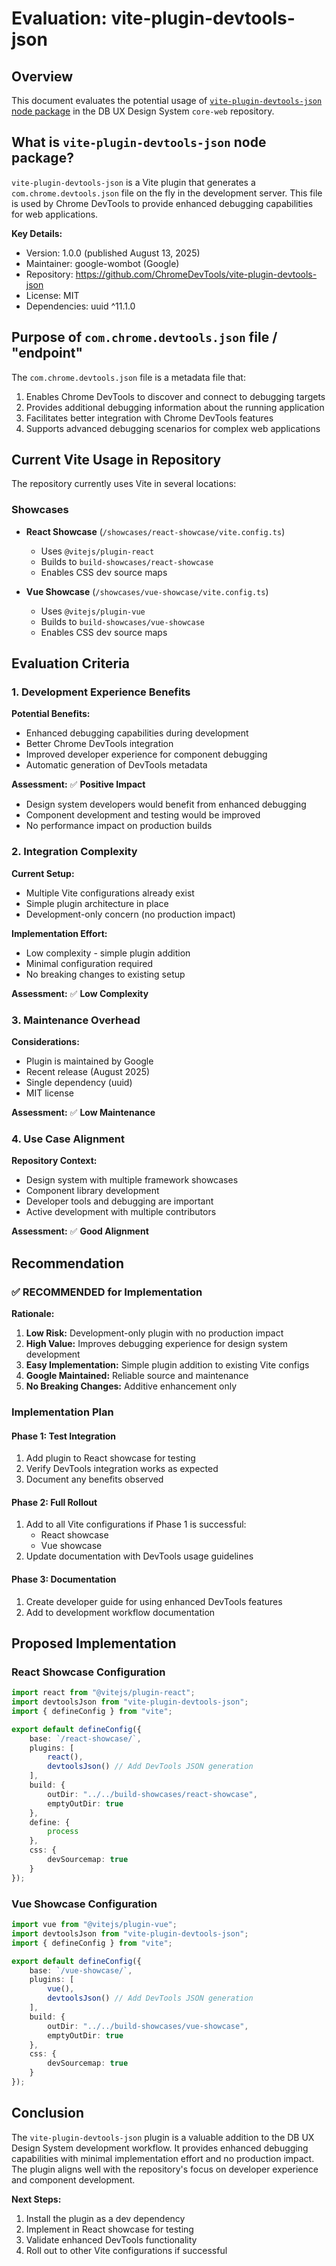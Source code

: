# Evaluation: vite-plugin-devtools-json

## Overview

This document evaluates the potential usage of [`vite-plugin-devtools-json` node package](https://www.npmjs.com/package/vite-plugin-devtools-json) in the DB UX Design System `core-web` repository.

## What is `vite-plugin-devtools-json` node package?

`vite-plugin-devtools-json` is a Vite plugin that generates a `com.chrome.devtools.json` file on the fly in the development server. This file is used by Chrome DevTools to provide enhanced debugging capabilities for web applications.

**Key Details:**

- Version: 1.0.0 (published August 13, 2025)
- Maintainer: google-wombot (Google)
- Repository: <https://github.com/ChromeDevTools/vite-plugin-devtools-json>
- License: MIT
- Dependencies: uuid ^11.1.0

## Purpose of `com.chrome.devtools.json` file / "endpoint"

The `com.chrome.devtools.json` file is a metadata file that:

1. Enables Chrome DevTools to discover and connect to debugging targets
2. Provides additional debugging information about the running application
3. Facilitates better integration with Chrome DevTools features
4. Supports advanced debugging scenarios for complex web applications

## Current Vite Usage in Repository

The repository currently uses Vite in several locations:

### Showcases

- **React Showcase** (`/showcases/react-showcase/vite.config.ts`)
    - Uses `@vitejs/plugin-react`
    - Builds to `build-showcases/react-showcase`
    - Enables CSS dev source maps

- **Vue Showcase** (`/showcases/vue-showcase/vite.config.ts`)
    - Uses `@vitejs/plugin-vue`
    - Builds to `build-showcases/vue-showcase`
    - Enables CSS dev source maps

## Evaluation Criteria

### 1. Development Experience Benefits

**Potential Benefits:**

- Enhanced debugging capabilities during development
- Better Chrome DevTools integration
- Improved developer experience for component debugging
- Automatic generation of DevTools metadata

**Assessment:** ✅ **Positive Impact**

- Design system developers would benefit from enhanced debugging
- Component development and testing would be improved
- No performance impact on production builds

### 2. Integration Complexity

**Current Setup:**

- Multiple Vite configurations already exist
- Simple plugin architecture in place
- Development-only concern (no production impact)

**Implementation Effort:**

- Low complexity - simple plugin addition
- Minimal configuration required
- No breaking changes to existing setup

**Assessment:** ✅ **Low Complexity**

### 3. Maintenance Overhead

**Considerations:**

- Plugin is maintained by Google
- Recent release (August 2025)
- Single dependency (uuid)
- MIT license

**Assessment:** ✅ **Low Maintenance**

### 4. Use Case Alignment

**Repository Context:**

- Design system with multiple framework showcases
- Component library development
- Developer tools and debugging are important
- Active development with multiple contributors

**Assessment:** ✅ **Good Alignment**

## Recommendation

### ✅ **RECOMMENDED for Implementation**

**Rationale:**

1. **Low Risk:** Development-only plugin with no production impact
2. **High Value:** Improves debugging experience for design system development
3. **Easy Implementation:** Simple plugin addition to existing Vite configs
4. **Google Maintained:** Reliable source and maintenance
5. **No Breaking Changes:** Additive enhancement only

### Implementation Plan

#### Phase 1: Test Integration

1. Add plugin to React showcase for testing
2. Verify DevTools integration works as expected
3. Document any benefits observed

#### Phase 2: Full Rollout

1. Add to all Vite configurations if Phase 1 is successful:
    - React showcase
    - Vue showcase
2. Update documentation with DevTools usage guidelines

#### Phase 3: Documentation

1. Create developer guide for using enhanced DevTools features
2. Add to development workflow documentation

## Proposed Implementation

### React Showcase Configuration

```typescript
import react from "@vitejs/plugin-react";
import devtoolsJson from "vite-plugin-devtools-json";
import { defineConfig } from "vite";

export default defineConfig({
	base: `/react-showcase/`,
	plugins: [
		react(),
		devtoolsJson() // Add DevTools JSON generation
	],
	build: {
		outDir: "../../build-showcases/react-showcase",
		emptyOutDir: true
	},
	define: {
		process
	},
	css: {
		devSourcemap: true
	}
});
```

### Vue Showcase Configuration

```typescript
import vue from "@vitejs/plugin-vue";
import devtoolsJson from "vite-plugin-devtools-json";
import { defineConfig } from "vite";

export default defineConfig({
	base: `/vue-showcase/`,
	plugins: [
		vue(),
		devtoolsJson() // Add DevTools JSON generation
	],
	build: {
		outDir: "../../build-showcases/vue-showcase",
		emptyOutDir: true
	},
	css: {
		devSourcemap: true
	}
});
```

## Conclusion

The `vite-plugin-devtools-json` plugin is a valuable addition to the DB UX Design System development workflow. It provides enhanced debugging capabilities with minimal implementation effort and no production impact. The plugin aligns well with the repository's focus on developer experience and component development.

**Next Steps:**

1. Install the plugin as a dev dependency
2. Implement in React showcase for testing
3. Validate enhanced DevTools functionality
4. Roll out to other Vite configurations if successful
